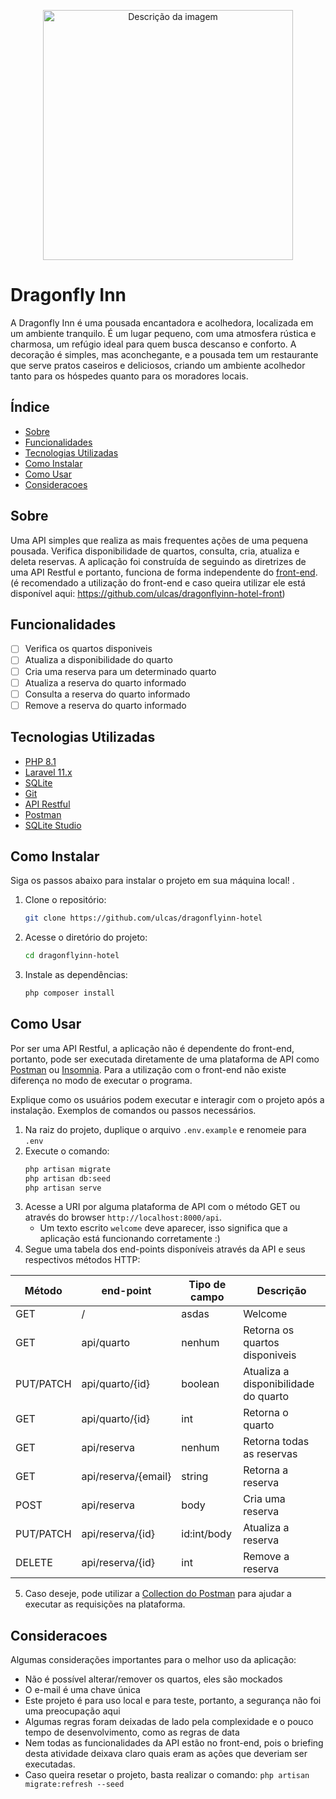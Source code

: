 <p align="center">
  <img src="https://kucdinteractive.com/lgreger/business/images/logo.png" alt="Descrição da imagem" width="400"/>
</p>

# Dragonfly Inn

A Dragonfly Inn é uma pousada encantadora e acolhedora, localizada em um ambiente tranquilo. É um lugar pequeno, com uma atmosfera rústica e charmosa, um refúgio ideal para quem busca descanso e conforto. A decoração é simples, mas aconchegante, e a pousada tem um restaurante que serve pratos caseiros e deliciosos, criando um ambiente acolhedor tanto para os hóspedes quanto para os moradores locais.

## Índice

- [Sobre](#sobre)
- [Funcionalidades](#funcionalidades)
- [Tecnologias Utilizadas](#tecnologias-utilizadas)
- [Como Instalar](#como-instalar)
- [Como Usar](#como-usar)
- [Consideracoes](#consideracoes)

## Sobre

Uma API simples que realiza as mais frequentes ações de uma pequena pousada. Verifica disponibilidade de quartos, consulta, cria, atualiza e deleta reservas.
A aplicação foi construída de seguindo as diretrizes de uma API Restful e portanto, funciona de forma independente do [front-end](https://github.com/ulcas/dragonflyinn-hotel-front).
(é recomendado a utilização do front-end e caso queira utilizar ele está disponível aqui: https://github.com/ulcas/dragonflyinn-hotel-front)

## Funcionalidades

- [ ] Verifica os quartos disponiveis
- [ ] Atualiza a disponibilidade do quarto
- [ ] Cria uma reserva para um determinado quarto
- [ ] Atualiza a reserva do quarto informado
- [ ] Consulta a reserva do quarto informado
- [ ] Remove a reserva do quarto informado

## Tecnologias Utilizadas

- [PHP 8.1](https://www.php.net/)
- [Laravel 11.x](https://laravel.com/)
- [SQLite](https://sqlite.org/)
- [Git](https://git-scm.com/)
- [API Restful](https://aws.amazon.com/pt/what-is/restful-api/)
- [Postman](https://www.postman.com/)
- [SQLite Studio](https://sqlitestudio.pl/)

## Como Instalar

Siga os passos abaixo para instalar o projeto em sua máquina local! .

1. Clone o repositório:
    ```bash
    git clone https://github.com/ulcas/dragonflyinn-hotel
    ```
2. Acesse o diretório do projeto:
    ```bash
    cd dragonflyinn-hotel
    ```
3. Instale as dependências:
    ```bash
    php composer install
    ```

## Como Usar

Por ser uma API Restful, a aplicação não é dependente do front-end, portanto, pode ser executada diretamente de uma plataforma de API como [Postman](https://www.postman.com/) ou [Insomnia](https://insomnia.rest/download).
Para a utilização com o front-end não existe diferença no modo de executar o programa.

Explique como os usuários podem executar e interagir com o projeto após a instalação. Exemplos de comandos ou passos necessários.

1. Na raiz do projeto, duplique o arquivo `.env.example` e renomeie para `.env` 
2. Execute o comando:
    ```bash
    php artisan migrate
    php artisan db:seed
    php artisan serve
    ```
3. Acesse a URI por alguma plataforma de API com o método GET ou através do browser `http://localhost:8000/api`.
    - Um texto escrito `welcome` deve aparecer, isso significa que a aplicação está funcionando corretamente :) 
4. Segue uma tabela dos end-points disponíveis através da API e seus respectivos métodos HTTP:

| Método    | end-point | Tipo de campo | Descrição |
| -------   | ----- | ------------- | ----------- |
| GET       | / |   asdas | Welcome |
| GET       | api/quarto | nenhum | Retorna os quartos disponiveis |
| PUT/PATCH | api/quarto/{id} | boolean | Atualiza a disponibilidade do quarto |
| GET       | api/quarto/{id} | int | Retorna o quarto |
| GET       | api/reserva | nenhum | Retorna todas as reservas |
| GET       | api/reserva/{email} | string | Retorna a reserva |
| POST      | api/reserva | body | Cria uma reserva |
| PUT/PATCH | api/reserva/{id} | id:int/body | Atualiza a reserva |
| DELETE    | api/reserva/{id} | int | Remove a reserva |

5. Caso deseje, pode utilizar a [Collection do Postman](https://github.com/ulcas/dragonflyinn-hotel/blob/main/Dragonfly%20Inn.postman_collection.json) para ajudar a executar as requisições na plataforma.
## Consideracoes

Algumas considerações importantes para o melhor uso da aplicação:

- Não é possível alterar/remover os quartos, eles são mockados
- O e-mail é uma chave única
- Este projeto é para uso local e para teste, portanto, a segurança não foi uma preocupação aqui
- Algumas regras foram deixadas de lado pela complexidade e o pouco tempo de desenvolvimento, como as regras de data
- Nem todas as funcionalidades da API estão no front-end, pois o briefing desta atividade deixava claro quais eram as ações que deveriam ser executadas.
- Caso queira resetar o projeto, basta realizar o comando: `php artisan migrate:refresh --seed`
